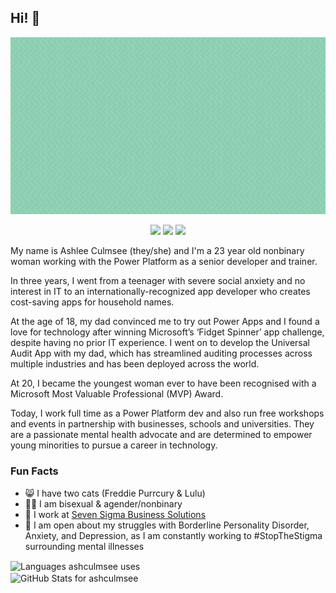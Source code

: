 ## Hi! 👋 

<!-- header -->
<p align="center">
<img src="https://github.com/ashculmsee/ashculmsee/blob/main/images/Ashlee%20Header.gif" alt="Banner that says Ash Culmsee - Power Platform developer, trainer, & speaker alongside a photo of Ash">
</p>

<!-- social links -->
<p align="center">
<a href="https://twitter.com/ashculmsee"><img src="https://img.shields.io/badge/-Twitter-55acee?style=flat-square&logo=twitter&logoColor=white"/></a>
  <a href="https://instagram.com/ashculmsee/"><img src="https://img.shields.io/badge/-Instagram-d3003f?style=flat-square&logo=instagram&logoColor=white"/></a>
<a href="https://linkedin.com/in/ashlee-culmsee"><img src="https://img.shields.io/badge/-LinkedIn-0072b1?style=flat-square&logo=linkedin&logoColor=white"/></a>
</p>

<!-- bio -->
My name is Ashlee Culmsee (they/she) and I'm a 23 year old nonbinary woman working with the Power Platform as a senior developer and trainer.

In three years, I went from a teenager with severe social anxiety and no interest in IT to an internationally-recognized app developer who creates cost-saving apps for household names.

At the age of 18, my dad convinced me to try out Power Apps and I found a love for technology after winning Microsoft’s ‘Fidget Spinner’ app challenge, despite having no prior IT experience. I went on to develop the Universal Audit App with my dad, which has streamlined auditing processes across multiple industries and has been deployed across the world.

At 20, I became the youngest woman ever to have been recognised with a Microsoft Most Valuable Professional (MVP) Award.

Today, I work full time as a Power Platform dev and also run free workshops and events in partnership with businesses, schools and universities. They are a passionate mental health advocate and are determined to empower young minorities to pursue a career in technology.

<!-- facts -->
### Fun Facts
- 😸 I have two cats (Freddie Purrcury & Lulu)
- 🏳️‍🌈 I am bisexual & agender/nonbinary
- 💚 I work at <a href="https://www.linkedin.com/company/sevensigma-business-solutions">Seven Sigma Business Solutions</a>
- 🧠 I am open about my struggles with Borderline Personality Disorder, Anxiety, and Depression, as I am constantly working to #StopTheStigma surrounding mental illnesses

<!--dashboards-->

<p>
<img align="center" src="https://github-readme-stats.vercel.app/api/top-langs/?username=ashculmsee&show_icons=true&theme=radical&layout=compact&hide=html" alt="Languages ashculmsee uses" />
<br>
<img align="center" src="https://github-readme-stats.vercel.app/api?username=ashculmsee&show_icons=true&theme=radical&layout=compact" alt="GitHub Stats for ashculmsee" />
</p>
